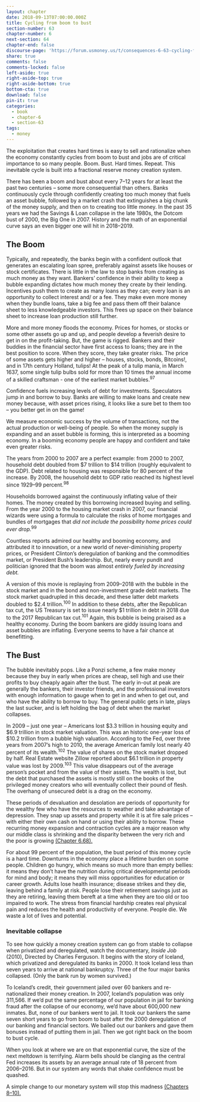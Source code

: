 ```yaml
---
layout: chapter
date: 2018-09-13T07:00:00.000Z
title: Cycling from boom to bust
section-number: 63
chapter-number: 6
next-section: 64
chapter-end: false
discourse-page: 'https://forum.usmoney.us/t/consequences-6-63-cycling-from-boom-to-bust/'
share: true
comments: false
comments-locked: false
left-aside: true
right-aside-top: true
right-aside-bottom: true
bottom-cta: true
download: false
pin-it: true
categories:
  - book
  - chapter-6
  - section-63
tags:
  - money
---
```

The exploitation that creates hard times is easy to sell and rationalize
when the economy constantly cycles from boom to bust and jobs are
of critical importance to so many people. Boom. Bust. Hard times.
Repeat. This inevitable cycle is built into a fractional reserve money
creation system.

There has been a boom and bust about every 7–12 years for at least
the past two centuries – some more consequential than others.
Banks continuously cycle through confidently creating too much
money that fuels an asset bubble, followed by a market crash that
extinguishes a big chunk of the money supply, and then on to
creating too little money. In the past 35 years we had the Savings &
Loan collapse in the late 1980s, the Dotcom bust of 2000, the Big
One in 2007. History and the math of an exponential curve says an
even bigger one will hit in 2018–2019.

## The Boom

Typically, and repeatedly, the banks begin with a confident outlook
that generates an escalating loan spree, preferably against assets like
houses or stock certificates. There is little in the law to stop banks
from creating as much money as they want. Bankers’ confidence in
their ability to keep a bubble expanding dictates how much money
they create by their lending. Incentives push them to create as many
loans as they can; every loan is an opportunity to collect interest and/
or a fee. They make even more money when they bundle loans, take
a big fee and pass them off their balance sheet to less knowledgeable
investors. This frees up space on their balance sheet to increase loan
production still further.

More and more money floods the economy. Prices for homes, or
stocks or some other assets go up and up, and people develop a
feverish desire to get in on the profit-taking. But, the game is rigged.
Bankers and their buddies in the financial sector have first access to
loans; they are in the best position to score. When they score, they
take greater risks. The price of some assets gets higher and higher –
houses, stocks, bonds, Bitcoins!, and in 17th century Holland, tulips!
At the peak of a tulip mania, in March 1637, some single tulip bulbs
sold for more than 10 times the annual income of a skilled craftsman - one of the earliest market bubbles.<sup>97</sup>

Confidence fuels increasing levels of debt for investments. Speculators
jump in and borrow to buy. Banks are willing to make loans and
create new money because, with asset prices rising, it looks like a sure
bet to them too – you better get in on the game!

We measure economic success by the volume of transactions, not the
actual production or well-being of people. So when the money supply
is expanding and an asset bubble is forming, this is interpreted as a
booming economy. In a booming economy people are happy and
confident and take even greater risks.

The years from 2000 to 2007 are a perfect example: from 2000 to
2007, household debt doubled from $7 trillion to $14 trillion (roughly
equivalent to the GDP). Debt related to housing was responsible for
80 percent of the increase. By 2008, the household debt to GDP ratio
reached its highest level since 1929–99 percent.<sup>98</sup>

Households borrowed against the continuously inflating value of
their homes. The money created by this borrowing increased buying
and selling. From the year 2000 to the housing market crash in 2007,
our financial wizards were using a formula to calculate the risks of
home mortgages and bundles of mortgages that _did not include the
possibility home prices could ever drop._<sup>99</sup>

Countless reports admired our healthy and booming economy, and
attributed it to innovation, or a new world of never-diminishing
property prices, or President Clinton’s deregulation of banking and
the commodities market, or President Bush’s leadership. But, nearly
every pundit and politician ignored that the boom was almost _entirely
fueled by increasing debt._

A version of this movie is replaying from 2009–2018 with the bubble
in the stock market and in the bond and non-investment grade debt
markets. The stock market quadrupled in this decade, and these latter
debt markets doubled to $2.4 trillion.<sup>100</sup> In addition to these debts,
after the Republican tax cut, the US Treasury is set to issue nearly $1
trillion in debt in 2018 due to the 2017 Republican tax cut.<sup>101</sup> Again,
this bubble is being praised as a healthy economy.
During the boom bankers are giddy issuing loans and asset bubbles
are inflating. Everyone seems to have a fair chance at benefitting.

## The Bust

The bubble inevitably pops. Like a Ponzi scheme, a few make money
because they buy in early when prices are cheap, sell high and use
their profits to buy cheaply again after the bust. The early in-out
at peak are generally the bankers, their investor friends, and the
professional investors with enough information to gauge when to get
in and when to get out, and who have the ability to borrow to buy.
The general public gets in late, plays the last sucker, and is left holding
the bag of debt when the market collapses.

In 2009 – just one year – Americans lost $3.3 trillion in housing
equity and $6.9 trillion in stock market valuation. This was an
historic one-year loss of $10.2 trillion from a bubble high valuation.
According to the Fed, over three years from 2007’s high to 2010, the
average American family lost nearly 40 percent of its wealth.<sup>102</sup> The
value of shares on the stock market dropped by half. Real Estate
website Zillow reported about $6.1 trillion in property value was lost
by 2009.<sup>103</sup> This value disappears out of the average person’s pocket
and from the value of their assets. The wealth is lost, but the debt
that purchased the assets is mostly still on the books of the privileged
money creators who will eventually collect their pound of flesh. The
overhang of unsecured debt is a drag on the economy.

These periods of devaluation and desolation are periods of
opportunity for the wealthy few who have the resources to weather
and take advantage of depression. They snap up assets and property
while it is at fire sale prices – with either their own cash on hand
or using their ability to borrow. These recurring money expansion
and contraction cycles are a major reason why our middle class is
shrinking and the disparity between the very rich and the poor is
growing [(Chapter 6.68).](https://usmoney.us/book/chapter-6/section-68)

For about 99 percent of the population, the bust period of this money
cycle is a hard time. Downturns in the economy place a lifetime
burden on some people. Children go hungry, which means so much
more than empty bellies: it means they don’t have the nutrition
during critical developmental periods for mind and body; it means
they will miss opportunities for education or career growth. Adults
lose health insurance; disease strikes and they die, leaving behind
a family at risk. People lose their retirement savings just as they are
retiring, leaving them bereft at a time when they are too old or too
impaired to work. The stress from financial hardship creates real
physical pain and reduces the health and productivity of everyone.
People die. We waste a lot of lives and potential.

### Inevitable collapse

To see how quickly a money creation system can go from stable to
collapse when privatized and deregulated, watch the documentary,
_Inside Job_ (2010), Directed by Charles Ferguson. It begins with the
story of Iceland, which privatized and deregulated its banks in 2000.
It took Iceland less than seven years to arrive at national bankruptcy.
Three of the four major banks collapsed. (Only the bank run by
women survived.)

To Iceland’s credit, their government jailed over 60 bankers and
re-nationalized their money creation. In 2007, Iceland’s population
was only 311,566. If we’d put the same percentage of our population
in jail for banking fraud after the collapse of our economy, we’d have
about 600,000 new inmates. But, none of our bankers went to jail.
It took our bankers the same seven short years to go from boom to
bust after the 2000 deregulation of our banking and financial sectors.
We bailed out our bankers and gave them bonuses instead of putting
them in jail. Then we got right back on the boom to bust cycle.

When you look at where we are on that exponential curve, the size of
the next meltdown is terrifying. Alarm bells should be clanging as the
central Fed increases its assets by an average annual rate of 18 percent
from 2006–2016. But in our system any words that shake confidence
must be quashed.

A simple change to our monetary system will stop this madness
[(Chapters 8–10).](https://usmoney.us/book/)
